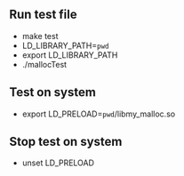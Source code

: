 ## Run test file
* make test
* LD_LIBRARY_PATH=`pwd`
* export LD_LIBRARY_PATH
* ./mallocTest

## Test on system
* export LD_PRELOAD=`pwd`/libmy_malloc.so

## Stop test on system
* unset LD_PRELOAD
